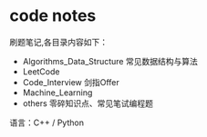 ﻿# code notes

刷题笔记,各目录内容如下：
- Algorithms_Data_Structure  常见数据结构与算法
- LeetCode
- Code_Interview 剑指Offer
- Machine_Learning
- others 零碎知识点、常见笔试编程题

语言：C++ / Python